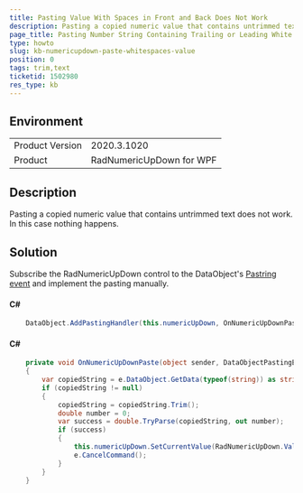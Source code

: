 ```yaml
---
title: Pasting Value With Spaces in Front and Back Does Not Work
description: Pasting a copied numeric value that contains untrimmed text does not work.
page_title: Pasting Number String Containing Trailing or Leading White Spaces Not Shown
type: howto
slug: kb-numericupdown-paste-whitespaces-value
position: 0 
tags: trim,text
ticketid: 1502980
res_type: kb
---
```


## Environment
<table>
	<tbody>
		<tr>
			<td>Product Version</td>
			<td>2020.3.1020</td>
		</tr>
		<tr>
			<td>Product</td>
			<td>RadNumericUpDown for WPF</td>
		</tr>
	</tbody>
</table>

## Description

Pasting a copied numeric value that contains untrimmed text does not work. In this case nothing happens.

## Solution

Subscribe the RadNumericUpDown control to the DataObject's [Pastring event](https://docs.microsoft.com/en-us/dotnet/api/system.windows.dataobject.addpastinghandler?view=net-5.0) and implement the pasting manually. 

#### __C#__
```C#
	DataObject.AddPastingHandler(this.numericUpDown, OnNumericUpDownPaste);
```

#### __C#__
```C#
	private void OnNumericUpDownPaste(object sender, DataObjectPastingEventArgs e)
	{
		var copiedString = e.DataObject.GetData(typeof(string)) as string;
		if (copiedString != null)
		{
			copiedString = copiedString.Trim();
			double number = 0;
			var success = double.TryParse(copiedString, out number);
			if (success)
			{
				this.numericUpDown.SetCurrentValue(RadNumericUpDown.ValueProperty, number);
				e.CancelCommand();
			}
		}
	}
```